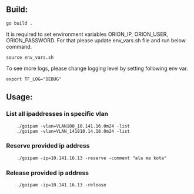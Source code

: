 ## Build:

```go build .```

It is required to set environment variables ORION_IP, ORION_USER, ORION_PASSWORD. For that please update env_vars.sh file and run below command.

```
source env_vars.sh
```

To see more logs, please change logging level by setting following env var.

```
export TF_LOG="DEBUG"
```

## Usage:

### List all ipaddresses in specific vlan
```
    ./goipam -vlan=VLAN100_10.141.16.0m24 -list
    ./goipam -vlan=VLAN_141810.14.18.0m24 -list
```
### Reserve provided ip address
```
    ./goipam -ip=10.141.16.13 -reserve -comment "ala ma kota"
```
### Release provided ip address
```
    ./goipam -ip=10.141.16.13 -release
```
